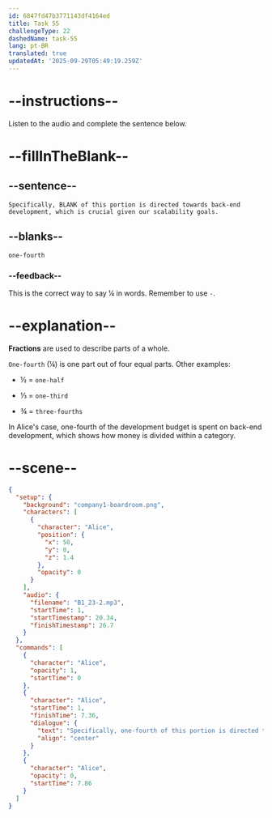```yaml
---
id: 6847fd47b3771143df4164ed
title: Task 55
challengeType: 22
dashedName: task-55
lang: pt-BR
translated: true
updatedAt: '2025-09-29T05:49:19.259Z'
---
```


<!-- (audio) Alice: Specifically, one-fourth of this portion is directed towards back-end development, which is crucial given our scalability goals. -->

# --instructions--

Listen to the audio and complete the sentence below.

# --fillInTheBlank--

## --sentence--

`Specifically, BLANK of this portion is directed towards back-end development, which is crucial given our scalability goals.`

## --blanks--

`one-fourth`

### --feedback--

This is the correct way to say ¼ in words. Remember to use `-`.

# --explanation--

**Fractions** are used to describe parts of a whole.

`One-fourth` (¼) is one part out of four equal parts. Other examples:

- ½ = `one-half`

- ⅓ = `one-third`

- ¾ = `three-fourths`

In Alice's case, one-fourth of the development budget is spent on back-end development, which shows how money is divided within a category.

# --scene--

```json
{
  "setup": {
    "background": "company1-boardroom.png",
    "characters": [
      {
        "character": "Alice",
        "position": {
          "x": 50,
          "y": 0,
          "z": 1.4
        },
        "opacity": 0
      }
    ],
    "audio": {
      "filename": "B1_23-2.mp3",
      "startTime": 1,
      "startTimestamp": 20.34,
      "finishTimestamp": 26.7
    }
  },
  "commands": [
    {
      "character": "Alice",
      "opacity": 1,
      "startTime": 0
    },
    {
      "character": "Alice",
      "startTime": 1,
      "finishTime": 7.36,
      "dialogue": {
        "text": "Specifically, one-fourth of this portion is directed towards back-end development, which is crucial given our scalability goals.",
        "align": "center"
      }
    },
    {
      "character": "Alice",
      "opacity": 0,
      "startTime": 7.86
    }
  ]
}
```
